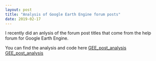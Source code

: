 ```yaml
---
layout: post
title: "Analysis of Google Earth Engine forum posts"
date: 2019-02-17
---
```


I recently did an anlysis of the forum post titles that come from the help forum for Google Earth Engine.

You can find the analysis and code here [GEE_post_analysis](https://ogletrees.github.io/GEE_post_analysis/)
<a href="https://ogletrees.github.io/GEE_post_analysis/" target="_blank">GEE_post_analysis</a>

